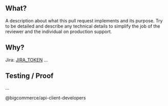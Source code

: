 ## What?
A description about what this pull request implements and its purpose. Try to be detailed and describe any technical details to simplify the job of the reviewer and the individual on production support.

## Why?
Jira: [JIRA_TOKEN](https://jira.bigcommerce.com/browse/JIRA_TOKEN)
...

## Testing / Proof
...

@bigcommerce/api-client-developers
